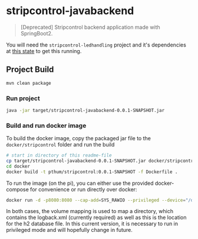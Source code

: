 # stripcontrol-javabackend

> [Deprecated] Stripcontrol backend application made with SpringBoot2.

You will need the `stripcontrol-ledhandling` project and it's dependencies at [this state](https://github.com/pthum/stripcontrol-java/tree/6150a5e99b79718501da4379c5693f325c6e1aca) to get this running.

## Project Build
```bash
mvn clean package
```

### Run project
```bash
java -jar target/stripcontrol-javabackend-0.0.1-SNAPSHOT.jar

```

### Build and run docker image
To build the docker image, copy the packaged jar file to the `docker/stripcontrol` folder and run the build 

```bash
# start in directory of this readme-file
cp target/stripcontrol-javabackend-0.0.1-SNAPSHOT.jar docker/stripcontrol/stripcontrol.jar
cd docker
docker build -t pthum/stripcontrol:0.0.1-SNAPSHOT -f Dockerfile .
```

To run the image (on the pi), you can either use the provided docker-compose for convenience or run directly over docker:
```bash
docker run -d -p8080:8080 --cap-add=SYS_RAWIO --privileged --device="/dev/gpiomem:/dev/gpiomem" --volume="/home/pi/scdocker:/stripcontrol/config" pthum/stripcontrol:0.0.1-SNAPSHOT
```
In both cases, the volume mapping is used to map a directory, which contains the logback.xml (currently required) as well as this is the location for the h2 database file.
In this current version, it is necessary to run in privileged mode and will hopefully change in future.
